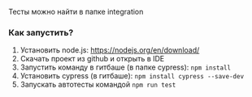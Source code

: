 Тесты можно найти в папке integration
### Как запустить?

1. Установить node.js: https://nodejs.org/en/download/
2. Скачать проект из github и открыть в IDE
3. Запустить команду в гитбаше (в папке cypress): `npm install`
4. Установить cypress (в гитбаше): `npm install cypress --save-dev`
6. Запускать автотесты командой `npm run test` 
